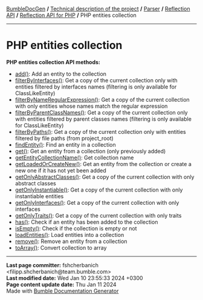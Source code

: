<embed> <a href="/docs/README.md">BumbleDocGen</a> <b>/</b> <a href="/docs/tech/readme.md">Technical description of the project</a> <b>/</b> <a href="/docs/tech/02_parser/readme.md">Parser</a> <b>/</b> <a href="/docs/tech/02_parser/reflectionApi/readme.md">Reflection API</a> <b>/</b> <a href="/docs/tech/02_parser/reflectionApi/php/readme.md">Reflection API for PHP</a> <b>/</b> PHP entities collection<hr> </embed>

<embed> <h1>PHP entities collection</h1> </embed>

**PHP entities collection API methods:**

- [add()](/docs/tech/02_parser/reflectionApi/php/classes/PhpEntitiesCollection.md#madd): Add an entity to the collection
- [filterByInterfaces()](/docs/tech/02_parser/reflectionApi/php/classes/PhpEntitiesCollection.md#mfilterbyinterfaces): Get a copy of the current collection only with entities filtered by interfaces names (filtering is only available for ClassLikeEntity)
- [filterByNameRegularExpression()](/docs/tech/02_parser/reflectionApi/php/classes/PhpEntitiesCollection.md#mfilterbynameregularexpression): Get a copy of the current collection with only entities whose names match the regular expression
- [filterByParentClassNames()](/docs/tech/02_parser/reflectionApi/php/classes/PhpEntitiesCollection.md#mfilterbyparentclassnames): Get a copy of the current collection only with entities filtered by parent classes names (filtering is only available for ClassLikeEntity)
- [filterByPaths()](/docs/tech/02_parser/reflectionApi/php/classes/PhpEntitiesCollection.md#mfilterbypaths): Get a copy of the current collection only with entities filtered by file paths (from project_root)
- [findEntity()](/docs/tech/02_parser/reflectionApi/php/classes/PhpEntitiesCollection.md#mfindentity): Find an entity in a collection
- [get()](/docs/tech/02_parser/reflectionApi/php/classes/PhpEntitiesCollection.md#mget): Get an entity from a collection (only previously added)
- [getEntityCollectionName()](/docs/tech/02_parser/reflectionApi/php/classes/PhpEntitiesCollection.md#mgetentitycollectionname): Get collection name
- [getLoadedOrCreateNew()](/docs/tech/02_parser/reflectionApi/php/classes/PhpEntitiesCollection.md#mgetloadedorcreatenew): Get an entity from the collection or create a new one if it has not yet been added
- [getOnlyAbstractClasses()](/docs/tech/02_parser/reflectionApi/php/classes/PhpEntitiesCollection.md#mgetonlyabstractclasses): Get a copy of the current collection with only abstract classes
- [getOnlyInstantiable()](/docs/tech/02_parser/reflectionApi/php/classes/PhpEntitiesCollection.md#mgetonlyinstantiable): Get a copy of the current collection with only instantiable entities
- [getOnlyInterfaces()](/docs/tech/02_parser/reflectionApi/php/classes/PhpEntitiesCollection.md#mgetonlyinterfaces): Get a copy of the current collection with only interfaces
- [getOnlyTraits()](/docs/tech/02_parser/reflectionApi/php/classes/PhpEntitiesCollection.md#mgetonlytraits): Get a copy of the current collection with only traits
- [has()](/docs/tech/02_parser/reflectionApi/php/classes/PhpEntitiesCollection.md#mhas): Check if an entity has been added to the collection
- [isEmpty()](/docs/tech/02_parser/reflectionApi/php/classes/PhpEntitiesCollection.md#misempty): Check if the collection is empty or not
- [loadEntities()](/docs/tech/02_parser/reflectionApi/php/classes/PhpEntitiesCollection.md#mloadentities): Load entities into a collection
- [remove()](/docs/tech/02_parser/reflectionApi/php/classes/PhpEntitiesCollection.md#mremove): Remove an entity from a collection
- [toArray()](/docs/tech/02_parser/reflectionApi/php/classes/PhpEntitiesCollection.md#mtoarray): Convert collection to array

<div id='page_committer_info'>
<hr>
<b>Last page committer:</b> fshcherbanich &lt;filipp.shcherbanich@team.bumble.com&gt;<br><b>Last modified date:</b>   Wed Jan 10 23:55:33 2024 +0300<br><b>Page content update date:</b> Thu Jan 11 2024<br>Made with <a href='https://github.com/bumble-tech/bumble-doc-gen/blob/master/docs/README.md'>Bumble Documentation Generator</a></div>